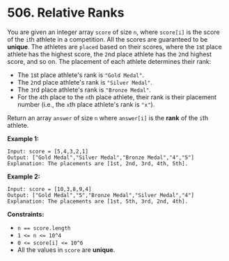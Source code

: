 # 506. Relative Ranks
You are given an integer array `score` of size `n`, where `score[i]` is the score of the `i`th athlete in a competition. All the scores are guaranteed to be **unique**. The athletes are `placed` based on their scores, where the `1`st place athlete has the highest score, the `2`nd place athlete has the `2`nd highest score, and so on. The placement of each athlete determines their rank:  
- The `1`st place athlete's rank is `"Gold Medal"`.  
- The `2`nd place athlete's rank is `"Silver Medal"`.  
- The `3`rd place athlete's rank is `"Bronze Medal"`.
- For the `4`th place to the `n`th place athlete, their rank is their placement number (i.e., the `x`th place athlete's rank is `"x"`).  

Return an array `answer` of size `n` where `answer[i]` is the **rank** of the `i`th athlete.

**Example 1:**
```
Input: score = [5,4,3,2,1]
Output: ["Gold Medal","Silver Medal","Bronze Medal","4","5"]
Explanation: The placements are [1st, 2nd, 3rd, 4th, 5th].
```

**Example 2:**
```
Input: score = [10,3,8,9,4]
Output: ["Gold Medal","5","Bronze Medal","Silver Medal","4"]
Explanation: The placements are [1st, 5th, 3rd, 2nd, 4th].
```  

**Constraints:**
- `n == score.length`
- `1 <= n <= 10^4`
- `0 <= score[i] <= 10^6`
- All the values in `score` are **unique**.
